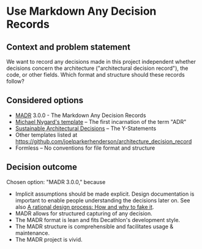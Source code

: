 # Use Markdown Any Decision Records

## Context and problem statement

We want to record any decisions made in this project independent whether decisions concern the architecture ("architectural decision record"), the code, or other fields.
Which format and structure should these records follow?

## Considered options

* [MADR](https://adr.github.io/madr/) 3.0.0 - The Markdown Any Decision Records
* [Michael Nygard's template](http://thinkrelevance.com/blog/2011/11/15/documenting-architecture-decisions) – The first incarnation of the term "ADR"
* [Sustainable Architectural Decisions](https://www.infoq.com/articles/sustainable-architectural-design-decisions) – The Y-Statements
* Other templates listed at <https://github.com/joelparkerhenderson/architecture_decision_record>
* Formless – No conventions for file format and structure

## Decision outcome

Chosen option: "MADR 3.0.0," because

* Implicit assumptions should be made explicit.
  Design documentation is important to enable people understanding the decisions later on.
  See also [A rational design process: How and why to fake it](https://doi.org/10.1109/TSE.1986.6312940).
* MADR allows for structured capturing of any decision.
* The MADR format is lean and fits Decathlon's development style.
* The MADR structure is comprehensible and facilitates usage & maintenance.
* The MADR project is vivid.
